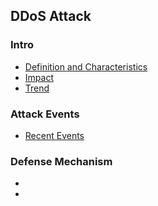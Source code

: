 DDoS Attack
---


### Intro
- [Definition and Characteristics](https://github.com/hxwang/Security-Summary/blob/master/DDoS/definition.md)
- [Impact]()
- [Trend]()

### Attack Events
- [Recent Events](https://github.com/hxwang/Security-Summary/blob/master/DDoS/recentDDoSAttaks.md)


### Defense Mechanism
- 
- 



